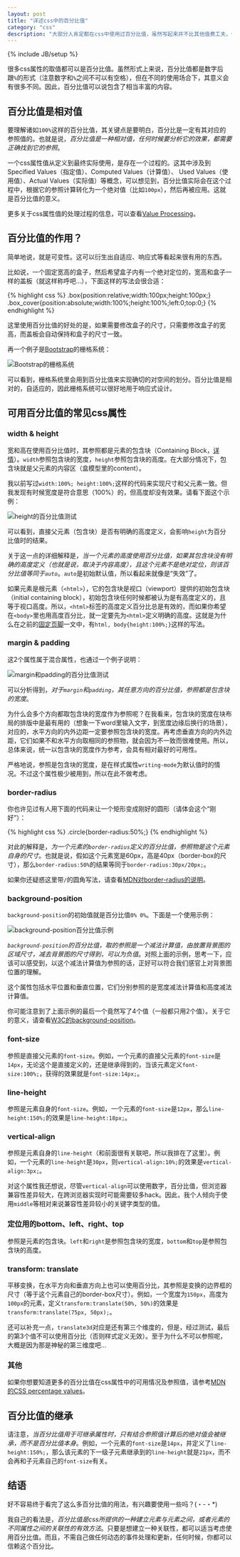 ```yaml
---
layout: post
title: "详述css中的百分比值"
category: "css"
description: "大部分人肯定都在css中使用过百分比值，虽然写起来并不比其他值费工夫，但要正确、合理地使用百分比值，似乎并不那么容易。希望本文的内容，可以给你一个更清晰的对百分比值的认识。"
---
```

{% include JB/setup %}

很多css属性的取值都可以是百分比值。虽然形式上来说，百分比值都是数字后跟`%`的形式（注意数字和`%`之间不可以有空格），但在不同的使用场合下，其意义会有很多不同。因此，百分比值可以说包含了相当丰富的内容。

## 百分比值是相对值 ##

要理解诸如`100%`这样的百分比值，其关键点是要明白，百分比是一定有其对应的参照值的。也就是说，*百分比值是一种相对值，任何时候要分析它的效果，都需要正确找到它的参照*。

一个css属性值从定义到最终实际使用，是存在一个过程的。这其中涉及到Specified Values（指定值）、Computed Values（计算值）、 Used Values（使用值）、Actual Values（实际值）等概念，可以想见到，百分比值实际会在这个过程中，根据它的参照计算转化为一个绝对值（比如`100px`），然后再被应用。这就是百分比值的意义。

更多关于css属性值的处理过程的信息，可以查看[Value Processing][]。

## 百分比值的作用？ ##

简单地说，就是可变性。这可以衍生出自适应、响应式等看起来很有用的东西。

比如说，一个固定宽高的盒子，然后希望盒子内有一个绝对定位的，宽高和盒子一样的盖板（就这样称呼吧...），下面这样的写法会很合适：

{% highlight css %}
.box{position:relative;width:100px;height:100px;}
.box_cover{position:absolute;width:100%;height:100%;left:0;top:0;}
{% endhighlight %}

这里使用百分比值的好处的是，如果需要修改盒子的尺寸，只需要修改盒子的宽高，而盖板会自动保持和盒子的尺寸一致。

再一个例子是[Bootstrap][]的栅格系统：

![Bootstrap的栅格系统][img_bootstrap_grid]

可以看到，栅格系统里会用到百分比值来实现确切的对空间的划分。百分比值是相对的，自适应的，因此栅格系统可以很好地用于响应式设计。

## 可用百分比值的常见css属性 ##

### width & height ###

宽和高在使用百分比值时，其参照都是元素的包含块（Containing Block，[详情][]）。`width`参照包含块的宽度，`height`参照包含块的高度。在大部分情况下，包含块就是父元素的内容区（盒模型里的content）。

我以前写过`width:100%; height:100%;`这样的代码来实现尺寸和父元素一致。但我发现有时候宽度是符合意思（100%）的，但高度却没有效果。请看下面这个示例：

![height的百分比值测试][img_height_percentage_issue]

可以看到，直接父元素（包含块）是否有明确的高度定义，会影响`height`为百分比值时的结果。

关于这一点的详细解释是，*当一个元素的高度使用百分比值，如果其包含块没有明确的高度定义（也就是说，取决于内容高度），且这个元素不是绝对定位，则该百分比值等同于`auto`*。`auto`是初始默认值，所以看起来就像是“失效”了。

如果元素是根元素（`<html>`），它的包含块是视口（viewport）提供的初始包含块（initial containing block），初始包含块任何时候都被认为是有高度定义的，且等于视口高度。所以，`<html>`标签的高度定义百分比总是有效的，而如果你希望在`<body>`里也用高度百分比，就一定要先为`<html>`定义明确的高度。这就是为什么在之前的[固定页脚][]一文中，有`html, body{height:100%;}`这样的写法。

### margin & padding ###

这2个属性属于混合属性，也通过一个例子说明：

![margin和padding的百分比值测试][img_margin_padding_percentage]

可以分析得到，*对于`margin`和`padding`，其任意方向的百分比值，参照都是包含块的宽度*。

为什么会多个方向都取包含块的宽度作为参照呢？在我看来，包含块的宽度在块布局的排版中是最有用的（想象一下word里输入文字，到宽度边缘后换行的场景），对应的，水平方向的内外边距一定要参照包含块的宽度。再考虑垂直方向的内外边距，它们如果不和水平方向取相同的参照物，就会因为不一致而很难使用。所以，总体来说，统一以包含块的宽度作为参考，会具有相对最好的可用性。

严格地说，参照是包含块的宽度，是在样式属性`writing-mode`为默认值时的情况。不过这个属性极少被用到，所以在此不做考虑。

### border-radius ###

你也许见过有人用下面的代码来让一个矩形变成刚好的圆形（请体会这个“刚好”）：

{% highlight css %}
.circle{border-radius:50%;}
{% endhighlight %}

对此的解释是，*为一个元素的`border-radius`定义的百分比值，参照物是这个元素自身的尺寸*。也就是说，假如这个元素宽是60px，高是40px（border-box的尺寸），那么`border-radius:50%`的结果等同于`border-radius:30px/20px;`。

如果你还疑惑这里带`/`的圆角写法，请查看[MDN对border-radius的说明][]。

### background-position ###

`background-position`的初始值就是百分比值`0% 0%`。下面是一个使用示例：

![background-position百分比值示例][img_background_position_percentage]

*`background-position`的百分比值，取的参照是一个减法计算值，由放置背景图的区域尺寸，减去背景图的尺寸得到，可以为负值*。对照上面的示例，思考一下，应该可以感受到，以这个减法计算值为参照的话，正好可以符合我们感官上对背景图位置的理解。

这个属性包括水平位置和垂直位置，它们分别参照的是宽度减法计算值和高度减法计算值。

你可能注意到了上面示例的最后一个竟然写了4个值（一般都只用2个值）。关于它的意义，请查看[W3C的background-position][]。

### font-size ###

参照是直接父元素的`font-size`。例如，一个元素的直接父元素的`font-size`是`14px`，无论这个是直接定义的，还是继承得到的，当该元素定义`font-size:100%;`，获得的效果就是`font-size:14px;`。

### line-height ###

参照是元素自身的`font-size`。例如，一个元素的`font-size`是`12px`，那么`line-height:150%;`的效果是`line-height:18px;`。

### vertical-align ###

参照是元素自身的`line-height`（和前面很有关联吧，所以我排在了这里）。例如，一个元素的`line-height`是`30px`，则`vertical-align:10%;`的效果是`vertical-align:3px;`。

对这个属性我还想说，尽管`vertical-align`可以使用数字，百分比值，但浏览器兼容性差异较大，在跨浏览器实现时可能需要较多hack。因此，我个人倾向于使用`middle`等相对来说兼容性差异较小的关键字类型的值。

### 定位用的bottom、left、right、top ###

参照是元素的包含块。`left`和`right`是参照包含块的宽度，`bottom`和`top`是参照包含块的高度。

### transform: translate ###

平移变换，在水平方向和垂直方向上也可以使用百分比，其参照是变换的边界框的尺寸（等于这个元素自己的border-box尺寸）。例如，一个宽度为`150px`，高度为`100px`的元素，定义`transform:translate(50%, 50%)`的效果是`transform:translate(75px, 50px);`。

还可以补充一点，`translate3d`对应是还有第三个维度的，但是，经过测试，最后的第3个值不可以使用百分比（否则样式定义无效）。至于为什么不可以参照呢，大概是因为那是神秘的第三维度吧...

### 其他 ###

如果你想要知道更多的百分比值在css属性中的可用情况及参照值，请参考[MDN的CSS percentage values][]。

## 百分比值的继承 ##

请注意，*当百分比值用于可继承属性时，只有结合参照值计算后的绝对值会被继承，而不是百分比值本身*。例如，一个元素的`font-size`是`14px`，并定义了`line-height:150%;`，那么该元素的下一级子元素继承到的`line-height`就是`21px`，而不会再和子元素自己的`font-size`有关。

## 结语 ##

好不容易终于看完了这么多百分比值的用法，有兴趣要使用一些吗？(・-・*)

我自己的看法是，*百分比值是css所提供的一种建立元素与元素之间，或者元素的不同属性之间的关联性的有效方法*。只要是想建立一种关联性，都可以适当考虑使用百分比值。而且，不需自己做任何动态的事件处理和更新，任何时候，你都可以信赖这个百分比。

[img_bootstrap_grid]: {{POSTS_IMG_PATH}}/201406/bootstrap_grid.png "Bootstrap的栅格系统"
[img_height_percentage_issue]: {{POSTS_IMG_PATH}}/201406/height_percentage_issue.png "height的百分比值测试"
[img_margin_padding_percentage]: {{POSTS_IMG_PATH}}/201406/margin_padding_percentage.png "margin和padding的百分比值测试"
[img_background_position_percentage]: {{POSTS_IMG_PATH}}/201406/background_position_percentage.png "background-position百分比值示例"

[Value Processing]: http://dev.w3.org/csswg/css-cascade/#value-stages "CSS Cascading and Inheritance Level 3 - Value Processing"
[Bootstrap]: http://getbootstrap.com/ "Bootstrap"
[详情]: http://www.w3help.org/zh-cn/kb/008/ "KB008: 包含块( Containing block )  - W3Help"
[固定页脚]: http://acgtofe.com/posts/2013/03/sticky-footer/ "简单实现固定在页面底部的页脚 - acgtofe"
[MDN对border-radius的说明]: https://developer.mozilla.org/en-US/docs/Web/CSS/border-radius "border-radius - CSS | MDN"
[W3C的background-position]: http://www.w3.org/TR/css3-background/#background-position "CSS Backgrounds and Borders Module Level 3 - background-position"
[MDN的CSS percentage values]: https://web.archive.org/web/20150906065047/https://developer.mozilla.org/en-US/docs/Web/CSS/CSS_percentage_values "CSS percentage values - CSS | MDN"

